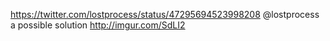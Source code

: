https://twitter.com/lostprocess/status/47295694523998208 @lostprocess a possible solution http://imgur.com/SdLI2